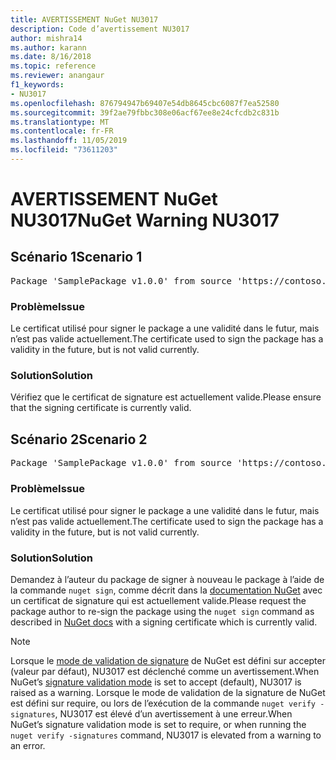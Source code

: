 ```yaml
---
title: AVERTISSEMENT NuGet NU3017
description: Code d’avertissement NU3017
author: mishra14
ms.author: karann
ms.date: 8/16/2018
ms.topic: reference
ms.reviewer: anangaur
f1_keywords:
- NU3017
ms.openlocfilehash: 876794947b69407e54db8645cbc6087f7ea52580
ms.sourcegitcommit: 39f2ae79fbbc308e06acf67ee8e24cfcdb2c831b
ms.translationtype: MT
ms.contentlocale: fr-FR
ms.lasthandoff: 11/05/2019
ms.locfileid: "73611203"
---
```

# <a name="nuget-warning-nu3017"></a><span data-ttu-id="76f3a-103">AVERTISSEMENT NuGet NU3017</span><span class="sxs-lookup"><span data-stu-id="76f3a-103">NuGet Warning NU3017</span></span>

## <a name="scenario-1"></a><span data-ttu-id="76f3a-104">Scénario 1</span><span class="sxs-lookup"><span data-stu-id="76f3a-104">Scenario 1</span></span>

<pre>Package 'SamplePackage v1.0.0' from source 'https://contoso.com/index.json': The signing certificate is not yet valid.</pre>

### <a name="issue"></a><span data-ttu-id="76f3a-105">Problème</span><span class="sxs-lookup"><span data-stu-id="76f3a-105">Issue</span></span>

<span data-ttu-id="76f3a-106">Le certificat utilisé pour signer le package a une validité dans le futur, mais n’est pas valide actuellement.</span><span class="sxs-lookup"><span data-stu-id="76f3a-106">The certificate used to sign the package has a validity in the future, but is not valid currently.</span></span>


### <a name="solution"></a><span data-ttu-id="76f3a-107">Solution</span><span class="sxs-lookup"><span data-stu-id="76f3a-107">Solution</span></span>

<span data-ttu-id="76f3a-108">Vérifiez que le certificat de signature est actuellement valide.</span><span class="sxs-lookup"><span data-stu-id="76f3a-108">Please ensure that the signing certificate is currently valid.</span></span>



## <a name="scenario-2"></a><span data-ttu-id="76f3a-109">Scénario 2</span><span class="sxs-lookup"><span data-stu-id="76f3a-109">Scenario 2</span></span>

<pre>Package 'SamplePackage v1.0.0' from source 'https://contoso.com/index.json': The primary signature's certificate is not yet valid.</pre>

### <a name="issue"></a><span data-ttu-id="76f3a-110">Problème</span><span class="sxs-lookup"><span data-stu-id="76f3a-110">Issue</span></span>

<span data-ttu-id="76f3a-111">Le certificat utilisé pour signer le package a une validité dans le futur, mais n’est pas valide actuellement.</span><span class="sxs-lookup"><span data-stu-id="76f3a-111">The certificate used to sign the package has a validity in the future, but is not valid currently.</span></span>


### <a name="solution"></a><span data-ttu-id="76f3a-112">Solution</span><span class="sxs-lookup"><span data-stu-id="76f3a-112">Solution</span></span>

<span data-ttu-id="76f3a-113">Demandez à l’auteur du package de signer à nouveau le package à l’aide de la commande `nuget sign`, comme décrit dans la [documentation NuGet](https://docs.microsoft.com/nuget/create-packages/sign-a-package) avec un certificat de signature qui est actuellement valide.</span><span class="sxs-lookup"><span data-stu-id="76f3a-113">Please request the package author to re-sign the package using the `nuget sign` command as described in [NuGet docs](https://docs.microsoft.com/nuget/create-packages/sign-a-package) with a signing certificate which is currently valid.</span></span>


> [!Note]
> <span data-ttu-id="76f3a-114">Lorsque le [mode de validation de signature](https://docs.microsoft.com/nuget/consume-packages/installing-signed-packages#configure-package-signature-requirements) de NuGet est défini sur accepter (valeur par défaut), NU3017 est déclenché comme un avertissement.</span><span class="sxs-lookup"><span data-stu-id="76f3a-114">When NuGet’s [signature validation mode](https://docs.microsoft.com/nuget/consume-packages/installing-signed-packages#configure-package-signature-requirements) is set to accept (default), NU3017 is raised as a warning.</span></span> <span data-ttu-id="76f3a-115">Lorsque le mode de validation de la signature de NuGet est défini sur require, ou lors de l’exécution de la commande `nuget verify -signatures`, NU3017 est élevé d’un avertissement à une erreur.</span><span class="sxs-lookup"><span data-stu-id="76f3a-115">When NuGet’s signature validation mode is set to require, or when running the `nuget verify -signatures` command, NU3017 is elevated from a warning to an error.</span></span> 